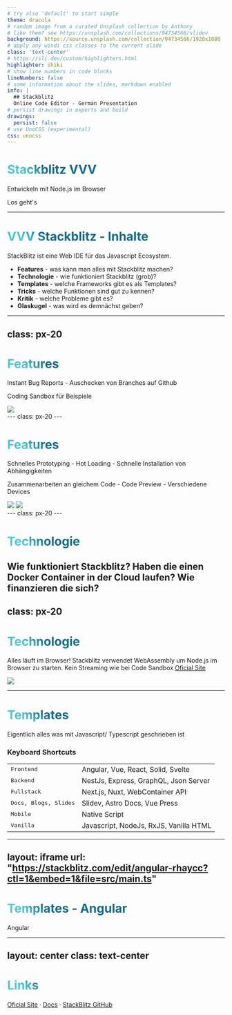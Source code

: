 ```yaml
---
# try also 'default' to start simple
theme: dracula
# random image from a curated Unsplash collection by Anthony
# like them? see https://unsplash.com/collections/94734566/slidev
background: https://source.unsplash.com/collection/94734566/1920x1080
# apply any windi css classes to the current slide
class: 'text-center'
# https://sli.dev/custom/highlighters.html
highlighter: shiki
# show line numbers in code blocks
lineNumbers: false
# some information about the slides, markdown enabled
info: |
  ## Stackblitz
  Online Code Editor - German Presentation
# persist drawings in exports and build
drawings:
  persist: false
# use UnoCSS (experimental)
css: unocss
---
```


# Stackblitz VVV

Entwickeln mit Node.js im Browser

<div class="pt-12">
  <span @click="$slidev.nav.next" class="px-2 py-1 rounded cursor-pointer" hover="bg-white bg-opacity-10">
    Los geht's <carbon:arrow-right class="inline"/>
  </span>
</div>

<!--
The last comment block of each slide will be treated as slide notes. It will be visible and editable in Presenter Mode along with the slide. [Read more in the docs](https://sli.dev/guide/syntax.html#notes)
-->

---

# VVV Stackblitz - Inhalte

StackBlitz ist eine Web IDE für das Javascript Ecosystem.

-  **Features** - was kann man alles mit Stackblitz machen?
-  **Technologie** - wie funktioniert Stackblitz (grob)?
-  **Templates** - welche Frameworks gibt es als Templates?
-  **Tricks** - welche Funktionen sind gut zu kennen?
-  **Kritik** - welche Probleme gibt es?
-  **Glaskugel** - was wird es demnächst geben?


<!--
You can have `style` tag in markdown to override the style for the current page.
Learn more: https://sli.dev/guide/syntax#embedded-styles
-->

<style>
h1 {
  background-color: #2B90B6;
  background-image: linear-gradient(45deg, #4EC5D4 10%, #146b8c 20%);
  background-size: 100%;
  -webkit-background-clip: text;
  -moz-background-clip: text;
  -webkit-text-fill-color: transparent;
  -moz-text-fill-color: transparent;
}
</style>

---
class: px-20
---

# Features

Instant Bug Reports - Auschecken von Branches auf Github

Coding Sandbox für Beispiele

<div grid="~ cols-2 gap-2" m="-t-2">


<img border="rounded" src="https://c.staticblitz.com/assets/vite/bug_reports-62f54590.png">


</div>
---
class: px-20
---

# Features

Schnelles Prototyping - Hot Loading - Schnelle Installation von Abhängigkeiten

Zusammenarbeiten an gleichem Code - Code Preview - Verschiedene Devices

<div grid="~ cols-2 gap-2" m="-t-2">


<img border="rounded" src="https://c.staticblitz.com/assets/vite/interactive_documentation-0fa61953.png">

<img border="rounded" src="https://c.staticblitz.com/assets/vite/rapid_prototyping-35780526.png">

</div>
---
class: px-20
---

# Technologie

Wie funktioniert Stackblitz? Haben die einen Docker Container in der Cloud laufen? Wie finanzieren die sich?
---
class: px-20
---
# Technologie

Alles läuft im Browser! Stackblitz verwendet WebAssembly um Node.js im Browser zu starten. Kein Streaming wie bei Code Sandbox [Oficial Site](https://blog.stackblitz.com/posts/introducing-webcontainers//)

<div grid="~ cols-1 gap-2" m="-t-2">


<img border="rounded" src="https://blog.stackblitz.com/img/posts/introducing-webcontainers.png">

</div>

---

# Templates

Eigentlich alles was mit Javascript/ Typescript geschrieben ist

### Keyboard Shortcuts

|     |     |
| --- | --- |
| <kbd>Frontend</kbd>| Angular, Vue, React, Solid, Svelte |
| <kbd>Backend</kbd> | NestJs, Express, GraphQL, Json Server |
| <kbd>Fullstack</kbd> | Next.js,  Nuxt, WebContainer API |
| <kbd>Docs, Blogs, Slides</kbd> | Slidev, Astro Docs, Vue Press |
| <kbd>Mobile</kbd> | Native Script |
| <kbd>Vanilla</kbd> | Javascript, NodeJs, RxJS, Vanilla HTML |

---
layout: iframe
url: "https://stackblitz.com/edit/angular-rhaycc?ctl=1&embed=1&file=src/main.ts"
---
# Templates - Angular

Angular

---
layout: center
class: text-center
---

# Links

[Oficial Site](https://stackblitz.com/) · [Docs](https://developer.stackblitz.com/) · [StackBlitz GitHub](https://github.com/stackblitz/core)
